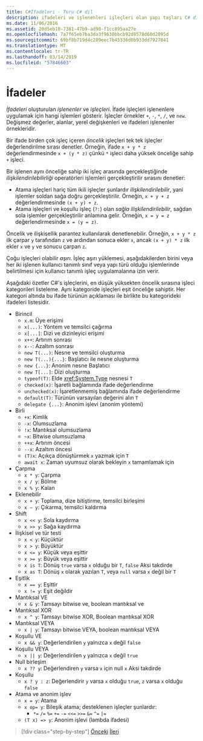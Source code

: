 ```yaml
---
title: C#İfadeleri - Turu C# dil
description: ifadeleri ve işlenenleri işleçleri olan yapı taşları C# dil
ms.date: 11/06/2016
ms.assetid: 20d5eb10-7381-47b9-ad90-f1cc895aa27e
ms.openlocfilehash: 7a7f65eb7ba3da3f9630bbcb92d8578d60d2095d
ms.sourcegitcommit: 69bf8b719d4c289eec7b45336d0b933dd7927841
ms.translationtype: MT
ms.contentlocale: tr-TR
ms.lasthandoff: 03/14/2019
ms.locfileid: "57846603"
---
```

# <a name="expressions"></a>İfadeler

*İfadeleri* oluşturulan *işlenenler* ve *işleçleri*. İfade işleçleri işlenenlere uygulamak için hangi işlemleri gösterir. İşleçler örnekler `+`, `-`, `*`, `/`, ve `new`. Değişmez değerler, alanlar, yerel değişkenleri ve ifadeleri işlenenler örnekleridir.

Bir ifade birden çok işleç içeren *öncelik* işleçleri tek tek işleçler değerlendirilme sırası denetler. Örneğin, ifade `x + y * z` değerlendirmesinde `x + (y * z)` çünkü `*` işleci daha yüksek önceliğe sahip `+` işleci.

Bir işlenen aynı önceliğe sahip iki işleç arasında gerçekleştiğinde *ilişkilendirilebilirliği* operatörleri işlemleri gerçekleştirilir sırasını denetler:

* Atama işleçleri hariç tüm ikili işleçler şunlardır *ilişkilendirilebilir*, yani işlemler soldan sağa doğru gerçekleştirilir. Örneğin, `x + y + z` değerlendirmesinde `(x + y) + z`.
* Atama işleçleri ve koşullu işleç (`?:`) olan *sağla ilişkilendirilebilir*, sağdan sola işlemler gerçekleştirilir anlamına gelir. Örneğin, `x = y = z` değerlendirmesinde `x = (y = z)`.

Öncelik ve ilişkisellik parantez kullanılarak denetlenebilir. Örneğin, `x + y * z` ilk çarpar `y` tarafından `z` ve ardından sonuca ekler `x`, ancak `(x + y) * z` ilk ekler `x` ve `y` ve sonucu çarpan `z`.

Çoğu işleçleri olabilir *aşırı*. İşleç aşırı yüklemesi, aşağıdakilerden birini veya her iki işlenen kullanıcı tanımlı sınıf veya yapı türü olduğu işlemlerinde belirtilmesi için kullanıcı tanımlı işleç uygulamalarına izin verir.

Aşağıdaki özetler C#'s işleçlerini, en düşük yüksekten öncelik sırasına işleci kategorileri listeleme. Aynı kategoride işleçleri eşit önceliğe sahiptir. Her kategori altında bu ifade türünün açıklaması ile birlikte bu kategorideki ifadeleri listesidir.

* Birincil
    - `x.m`: Üye erişimi
    - `x(...)`: Yöntem ve temsilci çağırma
    - `x[...]`: Dizi ve dizinleyici erişimi
    - `x++`: Artırım sonrası
    - `x--`: Azaltım sonrası
    - `new T(...)`: Nesne ve temsilci oluşturma
    - `new T(...){...}`: Başlatıcı ile nesne oluşturma
    - `new {...}`:  Anonim nesne Başlatıcı
    - `new T[...]`: Dizi oluşturma
    - `typeof(T)`: Elde <xref:System.Type> nesnesi `T`
    - `checked(x)`: İşaretli bağlamında ifade değerlendirme
    - `unchecked(x)`: İşaretlenmemiş bağlamında ifade değerlendirme
    - `default(T)`: Türünün varsayılan değerini alın `T`
    - `delegate {...}`: Anonim işlevi (anonim yöntemi)
* Birli
    - `+x`: Kimlik
    - `-x`: Olumsuzlama
    - `!x`: Mantıksal olumsuzlama
    - `~x`: Bitwise olumsuzlama
    - `++x`: Artırım öncesi
    - `--x`: Azaltım öncesi
    - `(T)x`: Açıkça dönüştürmek `x` yazmak için `T`
    - `await x`: Zaman uyumsuz olarak bekleyin `x` tamamlamak için
* Çarpma
    - `x * y`: Çarpma
    - `x / y`: Bölme
    - `x % y`: Kalan
* Eklenebilir
    - `x + y`: Toplama, dize bitiştirme, temsilci birleşimi
    - `x – y`: Çıkarma, temsilci kaldırma
* Shift
    - `x << y`: Sola kaydırma
    - `x >> y`: Sağa kaydırma
* İlişkisel ve tür testi
    - `x < y`: Küçüktür
    - `x > y`: Büyüktür
    - `x <= y`: Küçük veya eşittir
    - `x >= y`: Büyük veya eşittir
    - `x is T`: Dönüş `true` varsa `x` olduğu bir `T`, `false` Aksi takdirde
    - `x as T`: Dönüş `x` olarak yazılan `T`, veya `null` varsa `x` değil bir `T`
* Eşitlik
    - `x == y`: Eşittir
    - `x != y`: Eşit değildir
* Mantıksal VE
    - `x & y`: Tamsayı bitwise ve, boolean mantıksal ve
* Mantıksal XOR
    - `x ^ y`: Tamsayı bitwise XOR, Boolean mantıksal XOR
* Mantıksal VEYA
    - `x | y`: Tamsayı bitwise VEYA, boolean mantıksal VEYA
* Koşullu VE
    - `x && y`: Değerlendirilen `y` yalnızca `x` değil `false`
* Koşullu VEYA
    - `x || y`: Değerlendirilen `y` yalnızca `x` değil `true`
* Null birleşim
    - `x ?? y`: Değerlendiren `y` varsa `x` için null `x` Aksi takdirde
* Koşullu
    - `x ? y : z`: Değerlendirir `y` varsa `x` olduğu `true`, `z` varsa `x` olduğu `false`
* Atama ve anonim işlev
    - `x = y`: Atama
    - `x op= y`: Bileşik atama; desteklenen işleçler şunlardır:
        - `*=`   `/=`   `%=`   `+=`   `-=`   `<<=`   `>>=`   `&=`  `^=`  `|=`
    - `(T x) => y`: Anonim işlevi (lambda ifadesi)

> [!div class="step-by-step"]
> [Önceki](types-and-variables.md)
> [İleri](statements.md)
